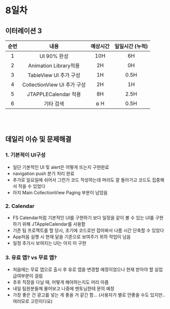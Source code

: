 # 8일차
## 이터레이션 3
|순번|내용|예상시간|일일시간 (누적)
|:---:|:-----:|:-------:|:-------:
|1|UI 90% 완성| 10H | 6H 
|2|Animation Library적용| 2H | 0H
|3|TableView UI 추가 구성| 1H | 0.5H
|4|CollectionView UI 추가 구성| 2H | 1H 
|5|JTAPPLECalendar 적용| 8H | 2.5H
|6|기타 검색| ⍺ H | 0.5H


</br></br>
## 데일리 이슈 및 문제해결
### 1. 기본적이 UI구성
  - 일단 기본적인 UI 및 alert은 어떻게 뜨는지 구현완료
  - navigation push 분기 처리 완료
  - 추가로 일요일에 쉬어서 그런가 코드 작성하는데 머리도 잘 돌아가고 코드도 집중해서 적을 수 있었다
  - 아지 Main CollectionView Paging 부분이 남았음
### 2. Calendar
  - FS Calendar처럼 기본적인 UI를 구현하기 보다 일정을 같이 볼 수 있는 UI를 구현하기 위해 JTAppleCalendar를 사용함
  - 기존 팀 프로젝트를 할 당시, 초기에 코드로만 잡아봐서 나름 시간 단축할 수 있었다
  - App처음 실행 시 현재 달을 기준으로 보여주기 위하 작업이 남음
  - 일정 추가시 보여지는 UI는 아지 미 구현
### 3. 유료 앱? vs 무료 앱?
  - 처음에는 무료 앱으로 출시 후 유로 앱을 변경할 예정이었으나 현재 받아야 할 실업급여부분이 걸림
  - 추후 직장을 다닐 때, 어떻게 해야하는지도 머리 아픔
  - 내일 팀원분들께 물어보고 나중에 멘토님한테 문의 예정
  - 가장 좋은 건 광고를 넣는 게 좋을 거 같긴 함... (사용자가 별로 안좋을 수도 있지만.. 여러모로 고민이다요)

